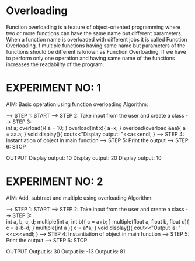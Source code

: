 # Overloading
Function overloading is a feature of object-oriented programming where two or more functions can have the same name but different parameters. 
When a function name is overloaded with different jobs it is called Function Overloading.
f multiple functions having same name but parameters of the functions should be different is known as Function Overloading.
If we have to perform only one operation and having same name of the functions increases the readability of the program.

# EXPERIMENT NO: 1
AIM: Basic operation using function overloading
Algorithm:

--> STEP 1: START
--> STEP 2: Take input from the user and create a class
--> STEP 3:  
    int a;
    overload(){
        a = 10;
    }
    overload(int x){
        a=x;
    }
    overload(overload &aa){
        a = aa.a;
    }
    void display(){
        cout<<"Display output: "<<a<<endl;
    }
--> STEP 4: Instantiation of object in main function
--> STEP 5: Print the output
--> STEP 6: STOP

OUTPUT
Display output: 10
Display output: 20
Display output: 10

# EXPERIMENT NO: 2
AIM: Add, subtract and multiple using overloading
Algorithm:

--> STEP 1: START
--> STEP 2: Take input from the user and create a class
--> STEP 3:  
    int a, b, c, d;
    multiple(int a, int b){
        c = a+b;
    }
    multiple(float a, float b, float d){
        c = a-b-d;
    }
    multiple(int a ){
        c = a*a;
    }
    void display(){
        cout<<"Output is: "<<c<<endl;
    }
--> STEP 4: Instantiation of object in main function
--> STEP 5: Print the output
--> STEP 6: STOP

OUTPUT
Output is: 30
Output is: -13
Output is: 81
